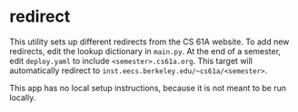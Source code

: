 # redirect

This utility sets up different redirects from the CS 61A website. To add new
redirects, edit the lookup dictionary in `main.py`. At the end of a semester,
edit `deploy.yaml` to include `<semester>.cs61a.org`. This target will
automatically redirect to `inst.eecs.berkeley.edu/~cs61a/<semester>`.

This app has no local setup instructions, because it is not meant to be run
locally.